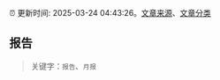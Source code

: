 :alarm_clock: 更新时间: 2025-03-24 04:43:26。[文章来源](/README.md)、[文章分类](/TAGS.md)

## 报告


> 关键字：`报告`、`月报`



